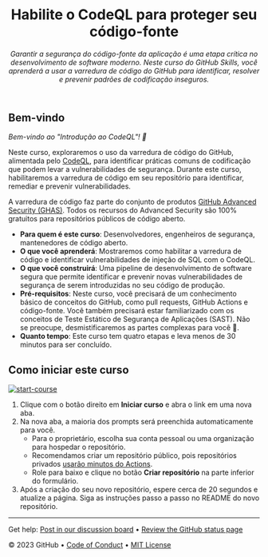 <header>

<!--
  <<< Author notes: Course header >>>
  Read <https://skills.github.com/quickstart> for more information about how to build courses using this template.
  Include a 1280×640 image, course name in sentence case, and a concise description in emphasis.
  In your repository settings: enable template repository, add your 1280×640 social image, auto delete head branches.
  Next to "About", add description & tags; disable releases, packages, & environments.
  Add your open source license, GitHub uses the MIT license.
-->

# Habilite o CodeQL para proteger seu código-fonte

_Garantir a segurança do código-fonte da aplicação é uma etapa crítica no desenvolvimento de software moderno. Neste curso do GitHub Skills, você aprenderá a usar a varredura de código do GitHub para identificar, resolver e prevenir padrões de codificação inseguros._

</header>

<!--
  <<< Author notes: Step 1 >>>
  Choose 3-5 steps for your course.
  The first step is always the hardest, so pick something easy!
  Link to docs.github.com for further explanations.
  Encourage users to open new tabs for steps!
  TBD-step-1-notes.
-->

## Bem-vindo

_Bem-vindo ao "Introdução ao CodeQL"! :wave:_

Neste curso, exploraremos o uso da varredura de código do GitHub, alimentada pelo [CodeQL](https://codeql.github.com/), para identificar práticas comuns de codificação que podem levar a vulnerabilidades de segurança. Durante este curso, habilitaremos a varredura de código em seu repositório para identificar, remediar e prevenir vulnerabilidades.

A varredura de código faz parte do conjunto de produtos [GitHub Advanced Security (GHAS)](https://docs.github.com/en/get-started/learning-about-github/about-github-advanced-security). Todos os recursos do Advanced Security são 100% gratuitos para repositórios públicos de código aberto.

- **Para quem é este curso**: Desenvolvedores, engenheiros de segurança, mantenedores de código aberto.
- **O que você aprenderá**: Mostraremos como habilitar a varredura de código e identificar vulnerabilidades de injeção de SQL com o CodeQL.
- **O que você construirá**: Uma pipeline de desenvolvimento de software segura que permite identificar e prevenir novas vulnerabilidades de segurança de serem introduzidas no seu código de produção.
- **Pré-requisitos**: Neste curso, você precisará de um conhecimento básico de conceitos do GitHub, como pull requests, GitHub Actions e código-fonte. Você também precisará estar familiarizado com os conceitos de Teste Estático de Segurança de Aplicações (SAST). Não se preocupe, desmistificaremos as partes complexas para você 🙂.
- **Quanto tempo**: Este curso tem quatro etapas e leva menos de 30 minutos para ser concluído.

## Como iniciar este curso

<!-- For start course, run in JavaScript:
'https://github.com/new?' + new URLSearchParams({
  template_owner: 'TBD-organization',
  template_name: 'TBD-course-name',
  owner: '@me',
  name: 'TBD-organization-TBD-course-name',
  description: 'My clone repository',
  visibility: 'public',
}).toString()
-->

[![start-course](https://user-images.githubusercontent.com/1221423/235727646-4a590299-ffe5-480d-8cd5-8194ea184546.svg)](https://github.com/new?template_owner=skills&template_name=introduction-to-codeql&owner=%40me&name=skills-introduction-to-codeql&description=GitHub+Skills:+Introduction+to+CodeQL&visibility=public)

1. Clique com o botão direito em **Iniciar curso** e abra o link em uma nova aba.
2. Na nova aba, a maioria dos prompts será preenchida automaticamente para você.
   - Para o proprietário, escolha sua conta pessoal ou uma organização para hospedar o repositório.
   - Recomendamos criar um repositório público, pois repositórios privados [usarão minutos do Actions](https://docs.github.com/en/billing/managing-billing-for-github-actions/about-billing-for-github-actions).
   - Role para baixo e clique no botão **Criar repositório** na parte inferior do formulário.
3. Após a criação do seu novo repositório, espere cerca de 20 segundos e atualize a página. Siga as instruções passo a passo no README do novo repositório.

<footer>

<!--
  <<< Author notes: Footer >>>
  Add a link to get support, GitHub status page, code of conduct, license link.
-->

---

Get help: [Post in our discussion board](https://github.com/orgs/skills/discussions/categories/introduction-to-codeql) &bull; [Review the GitHub status page](https://www.githubstatus.com/)

&copy; 2023 GitHub &bull; [Code of Conduct](https://www.contributor-covenant.org/version/2/1/code_of_conduct/code_of_conduct.md) &bull; [MIT License](https://gh.io/mit)

</footer>
